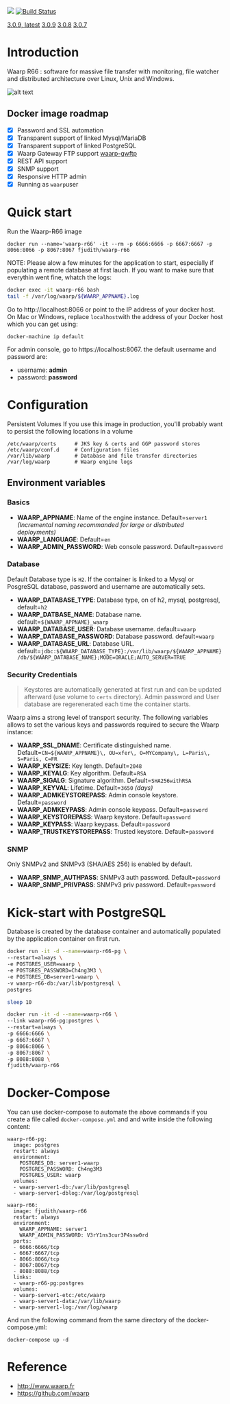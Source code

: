 [![](https://images.microbadger.com/badges/image/fjudith/waarp-r66.svg)](https://microbadger.com/images/fjudith/waarp-r66 "Get your own image badge on microbadger.com") [![Build Status](https://travis-ci.org/fjudith/docker-waarp-r66.svg?branch=master)](https://travis-ci.org/fjudith/docker-waarp-r66)

[3.0.9, latest](https://github.com/fjudith/docker-waarp-r66/tree/3.0.9)
[3.0.9](https://github.com/fjudith/docker-waarp-r66/tree/3.0.9)
[3.0.8](https://github.com/fjudith/docker-waarp-r66/tree/3.0.8)
[3.0.7](https://github.com/fjudith/docker-waarp-r66/tree/3.0.7)


# Introduction

Waarp R66 : software for massive file transfer with monitoring, file watcher and distributed architecture over Linux, Unix and Windows.

![alt text](https://www.waarp.fr/i/schema-externe.png "Waarp Architecture")

## Docker image roadmap

* [X] Password and SSL automation
* [X] Transparent support of linked Mysql/MariaDB
* [X] Transparent support of linked PostgreSQL
* [X] Waarp Gateway FTP support [waarp-gwftp](https://hub.docker.com/r/fjudith/waarp-gwftp/)
* [X] REST API support
* [X] SNMP support
* [X] Responsive HTTP admin
* [X] Running as `waarp`user

# Quick start
Run the Waarp-R66 image

`docker run --name='waarp-r66' -it --rm -p 6666:6666 -p 6667:6667 -p 8066:8066 -p 8067:8067 fjudith/waarp-r66`

NOTE: Please alow a few minutes for the application to start, especially if populating a remote database at first lauch. If you want to make sure that everythin went fine, whatch the logs:

```bash
docker exec -it waarp-r66 bash
tail -f /var/log/waarp/${WAARP_APPNAME}.log
```

Go  to http://localhost:8066 or point to the IP address of your docker host. On Mac or Windows, replace `localhost`with the address of your Docker host which you can get using:

```
docker-machine ip default
```

For admin console, go to https://localhost:8067. the default username and password are:

* username: **admin**
* password: **password**

# Configuration
Persistent Volumes
If you use this image in production, you'lll probably want to persist the following locations in a volume

```
/etc/waarp/certs      # JKS key & certs and GGP password stores
/etc/waarp/conf.d     # Configuration files
/var/lib/waarp        # Database and file transfer directories
/var/log/waarp        # Waarp engine logs
```

## Environment variables
### Basics
* **WAARP_APPNAME**: Name of the engine instance. Default=`server1` _(Incremental naming recommanded for large or distributed deployments)_
* **WAARP_LANGUAGE**: Default=`en`
* **WAARP_ADMIN_PASSWORD**: Web console password. Default=`password`

### Database
Default Database type is `H2`.
If the container is linked to a Mysql or PosgreSQL database, password and username are automatically sets.

* **WAARP_DATABASE_TYPE**: Database type, on of h2, mysql, postgresql, default=`h2`
* **WAARP_DATBASE_NAME**: Database name. default=`${WAARP_APPNAME}_waarp`
* **WAARP_DATABASE_USER**: Database username. default=`waarp`
* **WAARP_DATABASE_PASSWORD**: Database password. default=`waarp`
* **WAARP_DATABASE_URL**: Database URL. default=`jdbc:${WAARP_DATABASE_TYPE}:/var/lib/waarp/${WAARP_APPNAME}/db/${WAARP_DATABASE_NAME};MODE=ORACLE;AUTO_SERVER=TRUE`

### Security Credentials
> Keystores are automatically generated at first run and can be updated afterward (use volume to `certs` directory).
Admin password and User database are regerenerated each time the container starts.

Waarp aims a strong level of transport security.
The following variables allows to set the various keys and passwords required to secure the Waarp instance:

* **WAARP_SSL_DNAME**: Certificate distinguished name. Default=`CN=${WAARP_APPNAME}\, OU=xfer\, O=MYCompany\, L=Paris\, S=Paris, C=FR`
* **WAARP_KEYSIZE**: Key length. Default=`2048`
* **WAARP_KEYALG**: Key algorithm. Default=`RSA`
* **WAARP_SIGALG**: Signature algorithm. Default=`SHA256withRSA`
* **WAARP_KEYVAL**: Lifetime. Default=`3650` _(days)_
* **WAARP_ADMKEYSTOREPASS**: Admin console keystore. Default=`password`
* **WAARP_ADMKEYPASS**: Admin console keypass. Default=`password`
* **WAARP_KEYSTOREPASS**: Waarp keystore.  Default=`password`
* **WAARP_KEYPASS**: Waarp keypass.  Default=`password`
* **WAARP_TRUSTKEYSTOREPASS**: Trusted keystore.  Default=`password`

### SNMP

Only SNMPv2 and SNMPv3 (SHA/AES 256) is enabled by default.

* **WAARP_SNMP_AUTHPASS**: SNMPv3 auth password. Default=`password`
* **WAARP_SNMP_PRIVPASS**: SNMPv3 priv password. Default=`password`

# Kick-start with PostgreSQL

Database is created by the database container and automatically populated by the application container on first run.

```bash
docker run -it -d --name=waarp-r66-pg \
--restart=always \
-e POSTGRES_USER=waarp \
-e POSTGRES_PASSWORD=Ch4ng3M3 \
-e POSTGRES_DB=server1-waarp \
-v waarp-r66-db:/var/lib/postgresql \
postgres

sleep 10

docker run -it -d --name=waarp-r66 \
--link waarp-r66-pg:postgres \
--restart=always \
-p 6666:6666 \
-p 6667:6667 \
-p 8066:8066 \
-p 8067:8067 \
-p 8088:8088 \
fjudith/waarp-r66
```

# Docker-Compose

You can use docker-compose to automate the above commands if you create a file called `docker-compose.yml` and and write inside the following content:

```
waarp-r66-pg:
  image: postgres
  restart: always
  environment:
    POSTGRES_DB: server1-waarp
    POSTGRES_PASSWORD: Ch4ng3M3
    POSTGRES_USER: waarp
  volumes:
  - waarp-server1-db:/var/lib/postgresql
  - waarp-server1-dblog:/var/log/postgresql

waarp-r66:
  image: fjudith/waarp-r66
  restart: always
  environment:
    WAARP_APPNAME: server1
    WAARP_ADMIN_PASSWORD: V3rY1ns3cur3P4ssw0rd
  ports:
  - 6666:6666/tcp
  - 6667:6667/tcp
  - 8066:8066/tcp
  - 8067:8067/tcp
  - 8088:8088/tcp
  links:
  - waarp-r66-pg:postgres
  volumes:
  - waarp-server1-etc:/etc/waarp
  - waarp-server1-data:/var/lib/waarp
  - waarp-server1-log:/var/log/waarp
```
And run the following command from the same directory of the docker-compose.yml:

```
docker-compose up -d
```
# Reference

* http://www.waarp.fr
* https://github.com/waarp